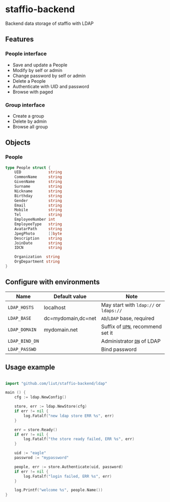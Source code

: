# staffio-backend

Backend data storage of staffio with LDAP


## Features

### People interface
* Save and update a People
* Modify by self or admin
* Change password by self or admin
* Delete a People
* Authenticate with UID and password
* Browse with paged

### Group interface
* Create a group
* Delete by admin
* Browse all group

## Objects

### People

```go
type People struct {
	UID            string
	CommonName     string
	GivenName      string
	Surname        string
	Nickname       string
	Birthday       string
	Gender         string
	Email          string
	Mobile         string
	Tel            string
	EmployeeNumber int
	EmployeeType   string
	AvatarPath     string
	JpegPhoto      []byte
	Description    string
	JoinDate       string
	IDCN           string

	Organization  string
	OrgDepartment string
}
```

## Configure with environments

| Name       | Default value        | Note |
| ------------ | ------------------ | ---- |
| `LDAP_HOSTS`   | localhost          | May start with `ldap://` or `ldaps://` |
| `LDAP_BASE`    | dc=mydomain,dc=net | `AD`/`LDAP` base, required |
| `LDAP_DOMAIN`  | mydomain.net       | Suffix of <abbr title="userPrincipalName">`UPN`</abbr>, recommend set it |
| `LDAP_BIND_DN` |                    | Administrator <abbr title="distinguishedName">`DN`</abbr> of LDAP |
| `LDAP_PASSWD`  |                    | Bind password |


## Usage example

```go

import "github.com/liut/staffio-backend/ldap"

main () {
	cfg := ldap.NewConfig()

	store, err := ldap.NewStore(cfg)
	if err != nil {
		log.Fatalf("new ldap store ERR %s", err)
	}

	err = store.Ready()
	if err != nil {
		log.Fatalf("the store ready failed, ERR %s", err)
	}

	uid := "eagle"
	passwrod := "mypassword"

	people, err := store.Authenticate(uid, password)
	if err != nil {
		log.Fatalf("login failed, ERR %s", err)
	}

	log.Printf("welcome %s", people.Name())
}
